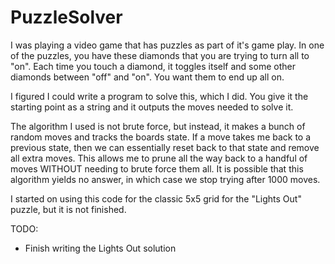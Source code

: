 # PuzzleSolver

I was playing a video game that has puzzles as part of it's game play. In one of the puzzles, you have these diamonds that you are trying to turn all to "on". Each time you touch a diamond, it toggles itself and some other diamonds between "off" and "on". You want them to end up all on. 

I figured I could write a program to solve this, which I did. You give it the starting point as a string and it outputs the moves needed to solve it. 

The algorithm I used is not brute force, but instead, it makes a bunch of random moves and tracks the boards state. If a move takes me back to a previous state, then we can essentially reset back to that state and remove all extra moves. This allows me to prune all the way back to a handful of moves WITHOUT needing to brute force them all. It is possible that this algorithm yields no answer, in which case we stop trying after 1000 moves.

I started on using this code for the classic 5x5 grid for the "Lights Out" puzzle, but it is not finished.

TODO:

* Finish writing the Lights Out solution
